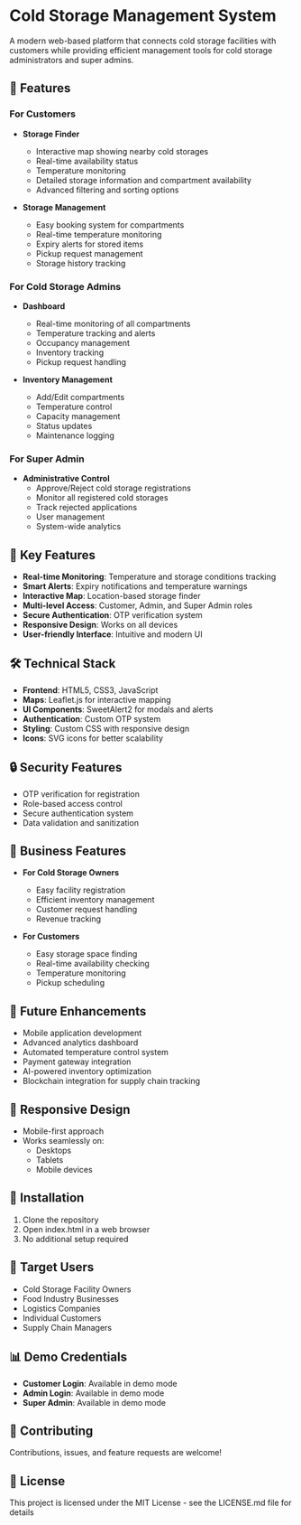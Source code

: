 # Cold Storage Management System

A modern web-based platform that connects cold storage facilities with customers while providing efficient management tools for cold storage administrators and super admins.

## 🌟 Features

### For Customers
- **Storage Finder**
  - Interactive map showing nearby cold storages
  - Real-time availability status
  - Temperature monitoring
  - Detailed storage information and compartment availability
  - Advanced filtering and sorting options

- **Storage Management**
  - Easy booking system for compartments
  - Real-time temperature monitoring
  - Expiry alerts for stored items
  - Pickup request management
  - Storage history tracking

### For Cold Storage Admins
- **Dashboard**
  - Real-time monitoring of all compartments
  - Temperature tracking and alerts
  - Occupancy management
  - Inventory tracking
  - Pickup request handling

- **Inventory Management**
  - Add/Edit compartments
  - Temperature control
  - Capacity management
  - Status updates
  - Maintenance logging

### For Super Admin
- **Administrative Control**
  - Approve/Reject cold storage registrations
  - Monitor all registered cold storages
  - Track rejected applications
  - User management
  - System-wide analytics

## 🚀 Key Features
- **Real-time Monitoring**: Temperature and storage conditions tracking
- **Smart Alerts**: Expiry notifications and temperature warnings
- **Interactive Map**: Location-based storage finder
- **Multi-level Access**: Customer, Admin, and Super Admin roles
- **Secure Authentication**: OTP verification system
- **Responsive Design**: Works on all devices
- **User-friendly Interface**: Intuitive and modern UI

## 🛠️ Technical Stack
- **Frontend**: HTML5, CSS3, JavaScript
- **Maps**: Leaflet.js for interactive mapping
- **UI Components**: SweetAlert2 for modals and alerts
- **Authentication**: Custom OTP system
- **Styling**: Custom CSS with responsive design
- **Icons**: SVG icons for better scalability

## 🔒 Security Features
- OTP verification for registration
- Role-based access control
- Secure authentication system
- Data validation and sanitization

## 💼 Business Features
- **For Cold Storage Owners**
  - Easy facility registration
  - Efficient inventory management
  - Customer request handling
  - Revenue tracking

- **For Customers**
  - Easy storage space finding
  - Real-time availability checking
  - Temperature monitoring
  - Pickup scheduling

## 🎯 Future Enhancements
- Mobile application development
- Advanced analytics dashboard
- Automated temperature control system
- Payment gateway integration
- AI-powered inventory optimization
- Blockchain integration for supply chain tracking

## 📱 Responsive Design
- Mobile-first approach
- Works seamlessly on:
  - Desktops
  - Tablets
  - Mobile devices

## 🔧 Installation
1. Clone the repository
2. Open index.html in a web browser
3. No additional setup required

## 👥 Target Users
- Cold Storage Facility Owners
- Food Industry Businesses
- Logistics Companies
- Individual Customers
- Supply Chain Managers

## 📊 Demo Credentials
- **Customer Login**: Available in demo mode
- **Admin Login**: Available in demo mode
- **Super Admin**: Available in demo mode

## 🤝 Contributing
Contributions, issues, and feature requests are welcome!

## 📝 License
This project is licensed under the MIT License - see the LICENSE.md file for details

